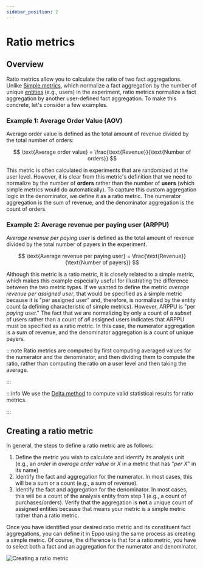 ```yaml
---
sidebar_position: 2
---
```


# Ratio metrics
## Overview
Ratio metrics allow you to calculate the ratio of two fact aggregations. Unlike [Simple metrics](/data-management/metrics/simple-metric), which normalize a fact aggregation by the number of unique [entities](https://docs.geteppo.com/data-management/entities) (e.g., users) in the experiment, 
ratio metrics normalize a fact aggregation by another user-defined fact aggregation. To make this concrete, let's consider a few examples.

### Example 1: Average Order Value (AOV)
Average order value is defined as the total amount of revenue divided by the total number of orders:

$$
\text{Average order value} = \frac{\text{Revenue}}{\text{Number of orders}}
$$

This metric is often calculated in experiments that are randomized at the user level. However, it is clear from this metric's definition that we need to normalize by the
number of **orders** rather than the number of **users** (which simple metrics would do automatically). To capture this custom aggregation logic in the denominator, we define it as a ratio metric.
The numerator aggregation is the sum of revenue, and the denominator aggregation is the count of orders.

### Example 2: Average revenue per paying user (ARPPU)
_Average revenue per paying user_ is defined as the total amount of revenue divided by the total number of payers in the
experiment.

$$
\text{Average revenue per paying user} = \frac{\text{Revenue}}{\text{Number of payers}}
$$

Although this metric is a ratio metric, it is closely related to a simple metric, which makes this example especially useful for illustrating the 
difference between the two metric types. If we wanted to define the metric _average revenue per assigned user_, that would be
specified as a simple metric because it is "per assigned user" and, therefore, is normalized by the entity count (a defining characteristic of simple metrics).
However, ARPPU is "per _paying_ user." The fact that we are normalizing by only a count of a _subset_ of users rather than a count of _all_ assigned users indicates
that ARPPU must be specified as a ratio metric. In this case, the numerator aggregation is a sum of revenue, and the denominator aggregation is a
count of unique payers.

:::note
Ratio metrics are computed by first computing averaged values for the numerator and the denominator, and then dividing them to compute the ratio, rather than computing the ratio on a user level and then taking the average.

:::

:::info
We use the [Delta method](/statistics/confidence-intervals/statistical-nitty-gritty) to compute valid statistical results for ratio metrics.

:::

## Creating a ratio metric
In general, the steps to define a ratio metric are as follows:
1. Define the metric you wish to calculate and identify its analysis unit (e.g., an _order_ in _average order value_ or _X_ in a metric that has "_per X_" in its name)
2. Identify the fact and aggregation for the numerator. In most cases, this will be a sum or a count (e.g., a sum of revenue).
3. Identify the fact and aggregation for the denominator. In most cases, this will be a count of the analysis entity from step 1 (e.g., a count of purchases/orders). Verify that the aggregation is **not** a unique count of assigned entities because that means your metric is a simple metric rather than a ratio metric.

Once you have identified your desired ratio metric and its constituent fact aggregations, you can define it in Eppo
using the same process as creating a simple metric.  Of course, the difference is that for a ratio metric, you have to select both a fact and an aggregation for the numerator and denominator.

![Creating a ratio metric](/img/data-management/metrics/create-ratio-metric.png)
